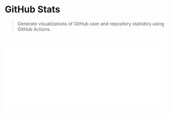 # GitHub Stats
> Generate visualizations of GitHub user and repository statistics using GitHub Actions.

<br/>

![](https://raw.githubusercontent.com/contability/github-stats/output/generated/languages.svg)
